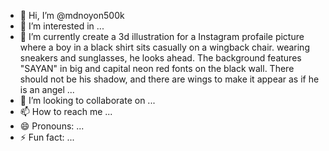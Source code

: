 - 👋 Hi, I’m @mdnoyon500k
- 👀 I’m interested in ...
- 🌱 I’m currently create a 3d illustration for a Instagram profaile picture where a boy in a black shirt sits casually on a wingback chair. wearing sneakers and sunglasses, he looks ahead. The background features "SAYAN" in big and capital neon red fonts on the black wall. There should not be his shadow, and there are wings to make it appear as if he is an angel ...
- 💞️ I’m looking to collaborate on ...
- 📫 How to reach me ...
- 😄 Pronouns: ...
- ⚡ Fun fact: ...

<!---
mdnoyon500k/mdnoyon500k is a ✨ special ✨ repository because its `README.md` (this file) appears on your GitHub profile.
You can click the Preview link to take a look at your changes.
--->
